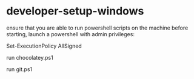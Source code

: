 # developer-setup-windows

ensure that you are able to run powershell scripts on the machine before starting, launch a powershell with admin privileges:

Set-ExecutionPolicy AllSigned

run chocolatey.ps1

run git.ps1
